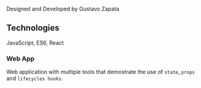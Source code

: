 Designed and Developed by Gustavo Zapata

## Technologies

JavaScript, ES6, React

### Web App

Web application with multiple tools that demostrate the use of `state`, `props` and `lifecycles hooks`.

